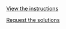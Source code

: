 [View the instructions](https://cd-public.github.io/ccscrm/)

[Request the solutions](mailto:ckdeutschbein@willamette.edu)
